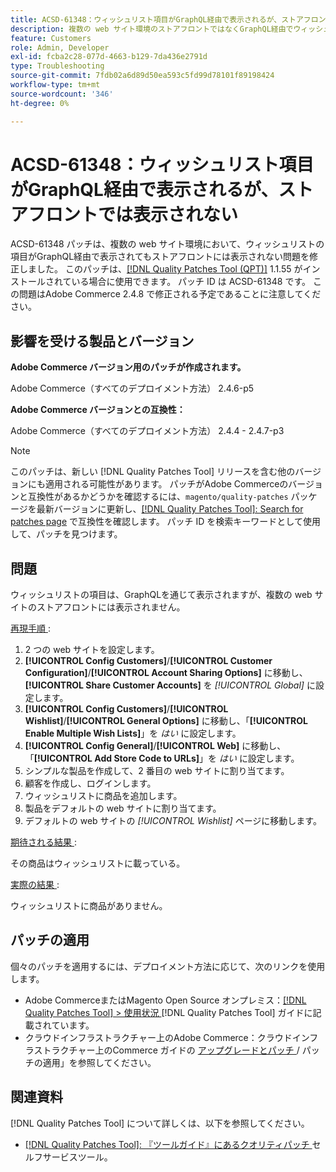 ```yaml
---
title: ACSD-61348：ウィッシュリスト項目がGraphQL経由で表示されるが、ストアフロントでは表示されない
description: 複数の web サイト環境のストアフロントではなくGraphQL経由でウィッシュリストの項目が表示されるAdobe Commerceの問題を修正するために、ACSD-61348 パッチを適用してください。
feature: Customers
role: Admin, Developer
exl-id: fcba2c28-077d-4663-b129-7da436e2791d
type: Troubleshooting
source-git-commit: 7fdb02a6d89d50ea593c5fd99d78101f89198424
workflow-type: tm+mt
source-wordcount: '346'
ht-degree: 0%

---
```


# ACSD-61348：ウィッシュリスト項目がGraphQL経由で表示されるが、ストアフロントでは表示されない

ACSD-61348 パッチは、複数の web サイト環境において、ウィッシュリストの項目がGraphQL経由で表示されてもストアフロントには表示されない問題を修正しました。 このパッチは、[[!DNL Quality Patches Tool (QPT)]](/help/tools/quality-patches-tool/quality-patches-tool-to-self-serve-quality-patches.md) 1.1.55 がインストールされている場合に使用できます。 パッチ ID は ACSD-61348 です。 この問題はAdobe Commerce 2.4.8 で修正される予定であることに注意してください。

## 影響を受ける製品とバージョン

**Adobe Commerce バージョン用のパッチが作成されます。**

Adobe Commerce（すべてのデプロイメント方法） 2.4.6-p5

**Adobe Commerce バージョンとの互換性：**

Adobe Commerce（すべてのデプロイメント方法） 2.4.4 - 2.4.7-p3

>[!NOTE]
>
>このパッチは、新しい [!DNL Quality Patches Tool] リリースを含む他のバージョンにも適用される可能性があります。 パッチがAdobe Commerceのバージョンと互換性があるかどうかを確認するには、`magento/quality-patches` パッケージを最新バージョンに更新し、[[!DNL Quality Patches Tool]: Search for patches page](https://experienceleague.adobe.com/tools/commerce-quality-patches/index.html?lang=ja) で互換性を確認します。 パッチ ID を検索キーワードとして使用して、パッチを見つけます。

## 問題

ウィッシュリストの項目は、GraphQLを通じて表示されますが、複数の web サイトのストアフロントには表示されません。

<u> 再現手順 </u>:

1. 2 つの web サイトを設定します。
1. **[!UICONTROL Config Customers]**/**[!UICONTROL Customer Configuration]**/**[!UICONTROL Account Sharing Options]** に移動し、**[!UICONTROL Share Customer Accounts]** を *[!UICONTROL Global]* に設定します。
1. **[!UICONTROL Config Customers]**/**[!UICONTROL Wishlist]**/**[!UICONTROL General Options]** に移動し、「**[!UICONTROL Enable Multiple Wish Lists]**」を *はい* に設定します。
1. **[!UICONTROL Config General]**/**[!UICONTROL Web]** に移動し、「**[!UICONTROL Add Store Code to URLs]**」を *はい* に設定します。
1. シンプルな製品を作成して、2 番目の web サイトに割り当てます。
1. 顧客を作成し、ログインします。
1. ウィッシュリストに商品を追加します。
1. 製品をデフォルトの web サイトに割り当てます。
1. デフォルトの web サイトの *[!UICONTROL Wishlist]* ページに移動します。

<u> 期待される結果 </u>:

その商品はウィッシュリストに載っている。

<u> 実際の結果 </u>:

ウィッシュリストに商品がありません。

## パッチの適用

個々のパッチを適用するには、デプロイメント方法に応じて、次のリンクを使用します。

* Adobe CommerceまたはMagento Open Source オンプレミス：[[!DNL Quality Patches Tool] > 使用状況 ](/help/tools/quality-patches-tool/usage.md) [!DNL Quality Patches Tool] ガイドに記載されています。
* クラウドインフラストラクチャー上のAdobe Commerce：クラウドインフラストラクチャー上のCommerce ガイドの [ アップグレードとパッチ ](https://experienceleague.adobe.com/docs/commerce-cloud-service/user-guide/develop/upgrade/apply-patches.html?lang=ja)/ パッチの適用」を参照してください。

## 関連資料

[!DNL Quality Patches Tool] について詳しくは、以下を参照してください。

* [[!DNL Quality Patches Tool]: 『ツールガイド』にあるクオリティパッチ ](/help/tools/quality-patches-tool/quality-patches-tool-to-self-serve-quality-patches.md) セルフサービスツール。
